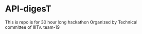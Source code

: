 # API-digesT
This is repo is for 30 hour long hackathon Organized by Technical committee of IIITv.
team-19
